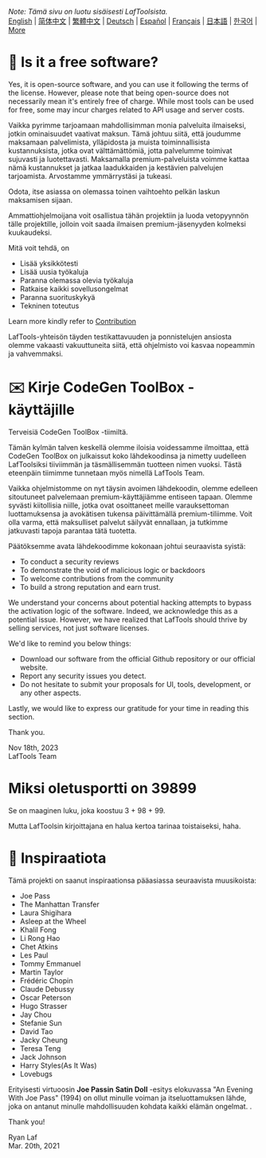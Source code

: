 <i>Note: Tämä sivu on luotu sisäisesti LafToolsista.</i> <br/> [English](/docs/en_US/FAQ.md)  |  [简体中文](/docs/zh_CN/FAQ.md)  |  [繁體中文](/docs/zh_HK/FAQ.md)  |  [Deutsch](/docs/de/FAQ.md)  |  [Español](/docs/es/FAQ.md)  |  [Français](/docs/fr/FAQ.md)  |  [日本語](/docs/ja/FAQ.md)  |  [한국어](/docs/ko/FAQ.md) | [More](/docs/) <br/>

# 🙋 Is it a free software?

Yes, it is open-source software, and you can use it following the terms of the license. However, please note that being open-source does not necessarily mean it's entirely free of charge. While most tools can be used for free, some may incur charges related to API usage and server costs.

Vaikka pyrimme tarjoamaan mahdollisimman monia palveluita ilmaiseksi, jotkin ominaisuudet vaativat maksun. Tämä johtuu siitä, että joudumme maksamaan palvelimista, ylläpidosta ja muista toiminnallisista kustannuksista, jotka ovat välttämättömiä, jotta palvelumme toimivat sujuvasti ja luotettavasti. Maksamalla premium-palveluista voimme kattaa nämä kustannukset ja jatkaa laadukkaiden ja kestävien palvelujen tarjoamista. Arvostamme ymmärrystäsi ja tukeasi.

Odota, itse asiassa on olemassa toinen vaihtoehto pelkän laskun maksamisen sijaan.

Ammattiohjelmoijana voit osallistua tähän projektiin ja luoda vetopyynnön tälle projektille, jolloin voit saada ilmaisen premium-jäsenyyden kolmeksi kuukaudeksi.

Mitä voit tehdä, on

- Lisää yksikkötesti
- Lisää uusia työkaluja
- Paranna olemassa olevia työkaluja
- Ratkaise kaikki sovellusongelmat
- Paranna suorituskykyä
- Tekninen toteutus

Learn more kindly refer to [Contribution](CONTRIBUTION.md)

LafTools-yhteisön täyden testikattavuuden ja ponnistelujen ansiosta olemme vakaasti vakuuttuneita siitä, että ohjelmisto voi kasvaa nopeammin ja vahvemmaksi.

# ✉️ Kirje CodeGen ToolBox -käyttäjille

Terveisiä CodeGen ToolBox -tiimiltä.

Tämän kylmän talven keskellä olemme iloisia voidessamme ilmoittaa, että CodeGen ToolBox on julkaissut koko lähdekoodinsa ja nimetty uudelleen LafToolsiksi tiiviimmän ja täsmällisemmän tuotteen nimen vuoksi. Tästä eteenpäin tiimimme tunnetaan myös nimellä LafTools Team.

Vaikka ohjelmistomme on nyt täysin avoimen lähdekoodin, olemme edelleen sitoutuneet palvelemaan premium-käyttäjiämme entiseen tapaan. Olemme syvästi kiitollisia niille, jotka ovat osoittaneet meille varauksettoman luottamuksensa ja avokätisen tukensa päivittämällä premium-tiliimme. Voit olla varma, että maksulliset palvelut säilyvät ennallaan, ja tutkimme jatkuvasti tapoja parantaa tätä tuotetta.

Päätöksemme avata lähdekoodimme kokonaan johtui seuraavista syistä:

- To conduct a security reviews
- To demonstrate the void of malicious logic or backdoors
- To welcome contributions from the community
- To build a strong reputation and earn trust.

We understand your concerns about potential hacking attempts to bypass the activation logic of the software. Indeed, we acknowledge this as a potential issue. However, we have realized that LafTools should thrive by selling services, not just software licenses.

We'd like to remind you below things:

- Download our software from the official Github repository or our official website.
- Report any security issues you detect.
- Do not hesitate to submit your proposals for UI, tools, development, or any other aspects.

Lastly, we would like to express our gratitude for your time in reading this section.

Thank you.

Nov 18th, 2023  
LafTools Team

# Miksi oletusportti on 39899

Se on maaginen luku, joka koostuu 3 + 98 + 99.

Mutta LafToolsin kirjoittajana en halua kertoa tarinaa toistaiseksi, haha.

# 🎷 Inspiraatiota

Tämä projekti on saanut inspiraationsa pääasiassa seuraavista muusikoista:

- Joe Pass
- The Manhattan Transfer
- Laura Shigihara
- Asleep at the Wheel
- Khalil Fong
- Li Rong Hao
- Chet Atkins
- Les Paul
- Tommy Emmanuel
- Martin Taylor
- Frédéric Chopin
- Claude Debussy
- Oscar Peterson
- Hugo Strasser
- Jay Chou
- Stefanie Sun
- David Tao
- Jacky Cheung
- Teresa Teng
- Jack Johnson
- Harry Styles(As It Was)
- Lovebugs

Erityisesti virtuoosin **Joe Passin** **Satin Doll** -esitys elokuvassa "An Evening With Joe Pass" (1994) on ollut minulle voiman ja itseluottamuksen lähde, joka on antanut minulle mahdollisuuden kohdata kaikki elämän ongelmat. .

Thank you!

Ryan Laf  
Mar. 20th, 2021
